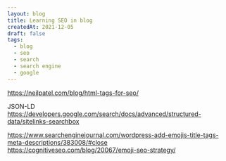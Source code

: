 ```yaml
---
layout: blog
title: Learning SEO in blog
createdAt: 2021-12-05
draft: false
tags:
  - blog
  - seo
  - search
  - search engine
  - google
---
```


https://neilpatel.com/blog/html-tags-for-seo/

JSON-LD
https://developers.google.com/search/docs/advanced/structured-data/sitelinks-searchbox

https://www.searchenginejournal.com/wordpress-add-emojis-title-tags-meta-descriptions/383008/#close
https://cognitiveseo.com/blog/20067/emoji-seo-strategy/